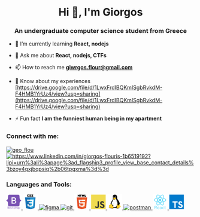 <h1 align="center">Hi 👋, I'm Giorgos</h1>
<h3 align="center">An undergraduate computer science student from Greece</h3>

- 🌱 I’m currently learning **React, nodejs**

- 💬 Ask me about **React, nodejs, CTFs**

- 📫 How to reach me **giwrgos.flour@gmail.com**

- 📄 Know about my experiences [https://drive.google.com/file/d/1LwxFrdIBQKmISgbRvkdM-F4HMB1YrUz4/view?usp=sharing](https://drive.google.com/file/d/1LwxFrdIBQKmISgbRvkdM-F4HMB1YrUz4/view?usp=sharing)

- ⚡ Fun fact **I am the funniest human being in my apartment**

<h3 align="left">Connect with me:</h3>
<p align="left">
<a href="https://dev.to/geo_flou" target="blank"><img align="center" src="https://raw.githubusercontent.com/rahuldkjain/github-profile-readme-generator/master/src/images/icons/Social/devto.svg" alt="geo_flou" height="30" width="40" /></a>
<a href="https://linkedin.com/in/https://www.linkedin.com/in/giorgos-flouris-1b6519192?lipi=urn%3ali%3apage%3ad_flagship3_profile_view_base_contact_details%3bzoy4qxjbqpsiq%2b06tpgxma%3d%3d" target="blank"><img align="center" src="https://raw.githubusercontent.com/rahuldkjain/github-profile-readme-generator/master/src/images/icons/Social/linked-in-alt.svg" alt="https://www.linkedin.com/in/giorgos-flouris-1b6519192?lipi=urn%3ali%3apage%3ad_flagship3_profile_view_base_contact_details%3bzoy4qxjbqpsiq%2b06tpgxma%3d%3d" height="30" width="40" /></a>
</p>

<h3 align="left">Languages and Tools:</h3>
<p align="left"> <a href="https://getbootstrap.com" target="_blank" rel="noreferrer"> <img src="https://raw.githubusercontent.com/devicons/devicon/master/icons/bootstrap/bootstrap-plain-wordmark.svg" alt="bootstrap" width="40" height="40"/> </a> <a href="https://www.w3schools.com/css/" target="_blank" rel="noreferrer"> <img src="https://raw.githubusercontent.com/devicons/devicon/master/icons/css3/css3-original-wordmark.svg" alt="css3" width="40" height="40"/> </a> <a href="https://www.figma.com/" target="_blank" rel="noreferrer"> <img src="https://www.vectorlogo.zone/logos/figma/figma-icon.svg" alt="figma" width="40" height="40"/> </a> <a href="https://git-scm.com/" target="_blank" rel="noreferrer"> <img src="https://www.vectorlogo.zone/logos/git-scm/git-scm-icon.svg" alt="git" width="40" height="40"/> </a> <a href="https://www.w3.org/html/" target="_blank" rel="noreferrer"> <img src="https://raw.githubusercontent.com/devicons/devicon/master/icons/html5/html5-original-wordmark.svg" alt="html5" width="40" height="40"/> </a> <a href="https://developer.mozilla.org/en-US/docs/Web/JavaScript" target="_blank" rel="noreferrer"> <img src="https://raw.githubusercontent.com/devicons/devicon/master/icons/javascript/javascript-original.svg" alt="javascript" width="40" height="40"/> </a> <a href="https://www.linux.org/" target="_blank" rel="noreferrer"> <img src="https://raw.githubusercontent.com/devicons/devicon/master/icons/linux/linux-original.svg" alt="linux" width="40" height="40"/> </a> <a href="https://postman.com" target="_blank" rel="noreferrer"> <img src="https://www.vectorlogo.zone/logos/getpostman/getpostman-icon.svg" alt="postman" width="40" height="40"/> </a> <a href="https://reactjs.org/" target="_blank" rel="noreferrer"> <img src="https://raw.githubusercontent.com/devicons/devicon/master/icons/react/react-original-wordmark.svg" alt="react" width="40" height="40"/> </a> <a href="https://www.typescriptlang.org/" target="_blank" rel="noreferrer"> <img src="https://raw.githubusercontent.com/devicons/devicon/master/icons/typescript/typescript-original.svg" alt="typescript" width="40" height="40"/> </a> </p>

